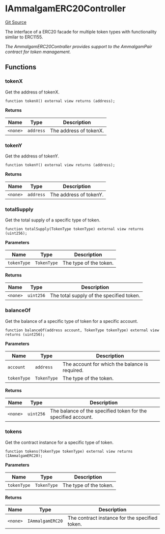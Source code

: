 # IAmmalgamERC20Controller
[Git Source](https://github.com/Ammalgam-Protocol/core-v1/blob/04a3f1fa0f3d490fb4de634cc2e3c4a82c163e7a/contracts/interfaces/tokens/IAmmalgamERC20Controller.sol)

The interface of a ERC20 facade for multiple token types with functionality similar to ERC1155.

*The AmmalgamERC20Contraller provides support to the AmmalgamPair contract for token management.*


## Functions
### tokenX

Get the address of tokenX.


```solidity
function tokenX() external view returns (address);
```
**Returns**

|Name|Type|Description|
|----|----|-----------|
|`<none>`|`address`|The address of tokenX.|


### tokenY

Get the address of tokenY.


```solidity
function tokenY() external view returns (address);
```
**Returns**

|Name|Type|Description|
|----|----|-----------|
|`<none>`|`address`|The address of tokenY.|


### totalSupply

Get the total supply of a specific type of token.


```solidity
function totalSupply(TokenType tokenType) external view returns (uint256);
```
**Parameters**

|Name|Type|Description|
|----|----|-----------|
|`tokenType`|`TokenType`|The type of the token.|

**Returns**

|Name|Type|Description|
|----|----|-----------|
|`<none>`|`uint256`|The total supply of the specified token.|


### balanceOf

Get the balance of a specific type of token for a specific account.


```solidity
function balanceOf(address account, TokenType tokenType) external view returns (uint256);
```
**Parameters**

|Name|Type|Description|
|----|----|-----------|
|`account`|`address`|The account for which the balance is required.|
|`tokenType`|`TokenType`|The type of the token.|

**Returns**

|Name|Type|Description|
|----|----|-----------|
|`<none>`|`uint256`|The balance of the specified token for the specified account.|


### tokens

Get the contract instance for a specific type of token.


```solidity
function tokens(TokenType tokenType) external view returns (IAmmalgamERC20);
```
**Parameters**

|Name|Type|Description|
|----|----|-----------|
|`tokenType`|`TokenType`|The type of the token.|

**Returns**

|Name|Type|Description|
|----|----|-----------|
|`<none>`|`IAmmalgamERC20`|The contract instance for the specified token.|



